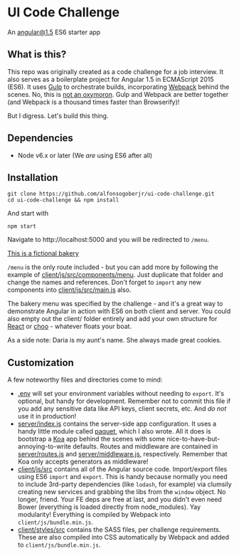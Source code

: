 # UI Code Challenge

An angular@1.5 ES6 starter app

## What is this?

This repo was originally created as a code challenge for a job interview. It also serves as a boilerplate project for Angular 1.5 in ECMAScript 2015 (ES6). It uses [Gulp](http://gulpjs.com/) to orchestrate builds, incorporating [Webpack](https://webpack.github.io) behind the scenes. No, this is [not an oxymoron](https://webpack.github.io/docs/usage-with-gulp.html). Gulp and Webpack are better together (and Webpack is a thousand times faster than Browserify)!

But I digress. Let's build this thing.

## Dependencies

* Node v6.x or later (We _are_ using ES6 after all)

## Installation

```
git clone https://github.com/alfonsogoberjr/ui-code-challenge.git
cd ui-code-challenge && npm install
```

And start with

```
npm start
```

Navigate to http://localhost:5000 and you will be redirected to `/menu`.

[This is a fictional bakery](/client/img/Screenshot.png?raw=true)

`/menu` is the only route included - but you can add more by following the example of [client/js/src/components/menu](/client/js/src/components/menu). Just duplicate that folder and change the names and references. Don't forget to `import` any new components into [client/js/src/main.js](/client/js/src/main.js) also.

The bakery menu was specified by the challenge - and it's a great way to demonstrate Angular in action with ES6 on both client and server. You could also empty out the client/ folder entirely and add your own structure for [React](https://facebook.github.io/react/) or [choo](https://github.com/yoshuawuyts/choo) - whatever floats your boat.

As a side note: Daria is my aunt's name. She always made great cookies.  

## Customization

A few noteworthy files and directories come to mind:

* [.env](/.env) will set your environment variables without needing to `export`. It's optional, but handy for development. Remember not to commit this file if you add any sensitive data like API keys, client secrets, etc. And _do not_ use it in production!
* [server/index.js](/server/index.js) contains the server-side app configuration. It uses a handy little module called [paquet](https://github.com/merciba/paquet), which I also wrote. All it does is bootstrap a [Koa](http://koajs.com/) app behind the scenes with some nice-to-have-but-annoying-to-write defaults. Routes and middleware are contained in [server/routes.js](/server/routes.js) and [server/middleware.js](server/middleware.js), respectively. Remember that Koa only accepts generators as middleware!
* [client/js/src](/client/js/src) contains all of the Angular source code. Import/export files using ES6 `import` and `export`. This is handy because normally you need to include 3rd-party dependencies (like `lodash`, for example) via clumsily creating new services and grabbing the libs from the `window` object. No longer, friend. Your FE deps are free at last, and you didn't even need Bower (everything is loaded directly from node_modules). Yay modularity! Everything is compiled by Webpack into `client/js/bundle.min.js`.
* [client/styles/src](/client/styles/src) contains the SASS files, per challenge requirements. These are also compiled into CSS automatically by Webpack and added to `client/js/bundle.min.js`.
